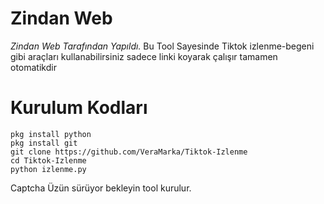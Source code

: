 # Zindan Web
*Zindan Web Tarafından Yapıldı.* Bu Tool Sayesinde Tiktok
izlenme-begeni gibi araçları kullanabilirsiniz sadece linki koyarak 
çalışır tamamen otomatikdir

# Kurulum Kodları 

```
pkg install python 
pkg install git
git clone https://github.com/VeraMarka/Tiktok-Izlenme
cd Tiktok-Izlenme
python izlenme.py
```
Captcha Üzün sürüyor bekleyin tool kurulur.
